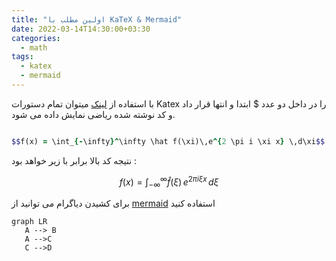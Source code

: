 ```yaml
---
title: "اولین مطلب با KaTeX & Mermaid"
date: 2022-03-14T14:30:00+03:30
categories:
  - math
tags:
  - katex
  - mermaid
---
```


با استفاده از [لینک](https://katex.org/docs/support_table.html) میتوان تمام دستورات Katex را در داخل دو عدد $ ابتدا و انتها قرار داد و کد نوشته شده ریاضی نمایش داده می شود.

```ruby

$$f(x) = \int_{-\infty}^\infty \hat f(\xi)\,e^{2 \pi i \xi x} \,d\xi$$

```

نتیجه کد بالا برابر با زیر خواهد بود :

$$f(x) = \int_{-\infty}^\infty \hat f(\xi)\,e^{2 \pi i \xi x} \,d\xi$$

برای کشیدن دیاگرام می توانید از [mermaid](https://mermaid-js.github.io/mermaid/#/) استفاده کنید

```mermaid
graph LR
   A --> B
   A -->C
   C -->D
```
